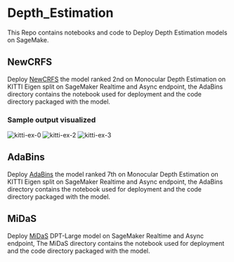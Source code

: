 # Depth_Estimation
This Repo contains notebooks and code to Deploy Depth Estimation models on SageMake.

## NewCRFS
Deploy [NewCRFS](https://github.com/aliyun/NeWCRFs) the model ranked 2nd on Monocular Depth Estimation on KITTI Eigen split on SageMaker Realtime and Async endpoint, the AdaBins directory contains the notebook used for deployment and the code directory packaged with the model.

### Sample output visualized
![kitti-ex-0](https://user-images.githubusercontent.com/87248009/195025162-099b13b2-51c7-4589-bf5a-f2360404beec.png)
![kitti-ex-2](https://user-images.githubusercontent.com/87248009/195025172-07184d33-ef8e-4267-9297-2d578b500c9c.png)
![kitti-ex-3](https://user-images.githubusercontent.com/87248009/195025178-ad19e13c-19cf-403b-8988-429cefee5089.png)


## AdaBins
Deploy [AdaBins](https://github.com/shariqfarooq123/AdaBins) the model ranked 7th on Monocular Depth Estimation on KITTI Eigen split on SageMaker Realtime and Async endpoint, the AdaBins directory contains the notebook used for deployment and the code directory packaged with the model.


## MiDaS
Deploy [MiDaS](https://github.com/isl-org/MiDaS) DPT-Large model on SageMaker Realtime and Async endpoint, The MiDaS directory contains the notebook used for deployment and the code directory packaged with the model.




